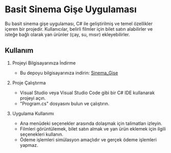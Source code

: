 # Basit Sinema Gişe Uygulaması

Bu basit sinema gişe uygulaması, C# ile geliştirilmiş ve temel özellikler içeren bir projedir. Kullanıcılar, belirli filmler için bilet satın alabilirler ve isteğe bağlı olarak yan ürünler (çay, su, mısır) ekleyebilirler.

## Kullanım

1. Projeyi Bilgisayarınıza İndirme
   - Bu depoyu bilgisayarınıza indirin: [Sinema_Gise](https://github.com/muhammedaydiiinn/Sinema_Gise)

2. Proje Çalıştırma
   - Visual Studio veya Visual Studio Code gibi bir C# IDE kullanarak projeyi açın.
   - "Program.cs" dosyasını bulun ve çalıştırın.
   
3. Uygulama Kullanımı
   - Ana menüdeki seçenekler arasında dolaşmak için talimatları izleyin.
   - Filmleri görüntülemek, bilet satın almak ve yan ürün eklemek için ilgili seçenekleri kullanın.
   - Ödeme işlemleri simülasyon amaçlıdır ve gerçek ödeme işlemleri yapmaz.
